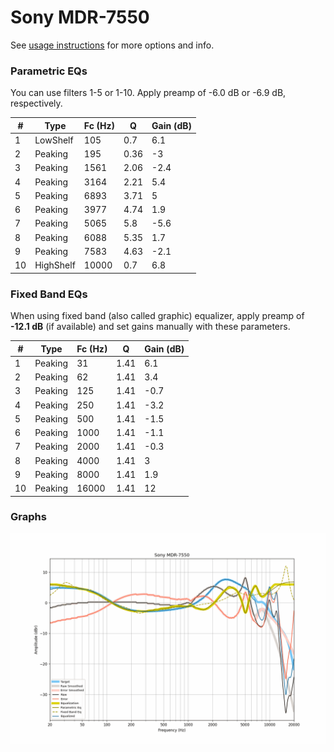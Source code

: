 # Sony MDR-7550
See [usage instructions](https://github.com/jaakkopasanen/AutoEq#usage) for more options and info.

### Parametric EQs
You can use filters 1-5 or 1-10. Apply preamp of -6.0 dB or -6.9 dB, respectively.

|   # | Type      |   Fc (Hz) |    Q |   Gain (dB) |
|-----|-----------|-----------|------|-------------|
|   1 | LowShelf  |       105 | 0.7  |         6.1 |
|   2 | Peaking   |       195 | 0.36 |        -3   |
|   3 | Peaking   |      1561 | 2.06 |        -2.4 |
|   4 | Peaking   |      3164 | 2.21 |         5.4 |
|   5 | Peaking   |      6893 | 3.71 |         5   |
|   6 | Peaking   |      3977 | 4.74 |         1.9 |
|   7 | Peaking   |      5065 | 5.8  |        -5.6 |
|   8 | Peaking   |      6088 | 5.35 |         1.7 |
|   9 | Peaking   |      7583 | 4.63 |        -2.1 |
|  10 | HighShelf |     10000 | 0.7  |         6.8 |

### Fixed Band EQs
When using fixed band (also called graphic) equalizer, apply preamp of **-12.1 dB** (if available) and set gains manually with these parameters.

|   # | Type    |   Fc (Hz) |    Q |   Gain (dB) |
|-----|---------|-----------|------|-------------|
|   1 | Peaking |        31 | 1.41 |         6.1 |
|   2 | Peaking |        62 | 1.41 |         3.4 |
|   3 | Peaking |       125 | 1.41 |        -0.7 |
|   4 | Peaking |       250 | 1.41 |        -3.2 |
|   5 | Peaking |       500 | 1.41 |        -1.5 |
|   6 | Peaking |      1000 | 1.41 |        -1.1 |
|   7 | Peaking |      2000 | 1.41 |        -0.3 |
|   8 | Peaking |      4000 | 1.41 |         3   |
|   9 | Peaking |      8000 | 1.41 |         1.9 |
|  10 | Peaking |     16000 | 1.41 |        12   |

### Graphs
![](./Sony%20MDR-7550.png)
